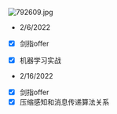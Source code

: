 ![792609.jpg](https://i.loli.net/2021/03/20/ZaONdTPxWmL7ASo.jpg)

  
- 2/6/2022
 
- [X] 剑指offer
- [X] 机器学习实战

 
 
 
  
- 2/16/2022
 
- [X] 剑指offer
- [X] 压缩感知和消息传递算法关系
